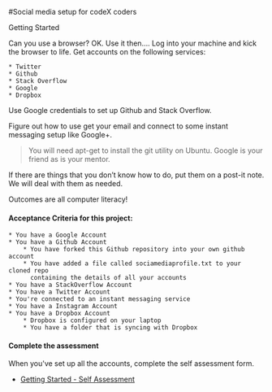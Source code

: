 #Social media setup for codeX coders

Getting Started

Can you use a browser? OK. Use it then…. Log into your machine and kick the browser to life. 
Get accounts on the following services: 

	* Twitter
	* Github
	* Stack Overflow
	* Google
	* Dropbox

Use Google credentials to set up Github and Stack Overflow.  

Figure out how to use get your email and connect to some instant messaging setup like Google+.

> You will need apt-get to install the git utility on Ubuntu. Google is your friend as is your mentor.

If there are things that you don’t know how to do, put them on a post-it note. We will deal with them as needed.

Outcomes are all computer literacy!

#### Acceptance Criteria for this project:
	* You have a Google Account
	* You have a Github Account
		* You have forked this Github repository into your own github account
		* You have added a file called sociamediaprofile.txt to your cloned repo 
		  containing the details of all your accounts
	* You have a StackOverflow Account
	* You have a Twitter Account
	* You're connected to an instant messaging service
	* You have a Instagram Account
	* You have a Dropbox Account
		* Dropbox is configured on your laptop
		* You have a folder that is syncing with Dropbox

#### Complete the assessment
When you've set up all the accounts, complete the self assessment form.

   * [Getting Started - Self Assessment](https://docs.google.com/a/codex-academy.com/forms/d/1XE6M72q1qV6Kaxk9qdB7KuaeZJQs8_vIe17GPogS-Nk/viewform)
